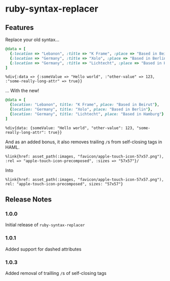 # ruby-syntax-replacer

## Features

Replace your old syntax...

```ruby
@data = [
  {:location => "Lebanon", :title => "K Frame", :place => "Based in Beirut"},
  {:location => "Germany", :title => "Xolo", :place => "Based in Berlin"},
  {:location => "Germany", :title => "Lichtecht", :place => "Based in Hamburg"}
]
```
```haml
%div{:data => {:someValue => "Hello world", :"other-value" => 123, :"some-really-long-attr" => true}}
```

... With the new!

```ruby
@data = [
  {location: "Lebanon", title: "K Frame", place: "Based in Beirut"},
  {location: "Germany", title: "Xolo", place: "Based in Berlin"},
  {location: "Germany", title: "Lichtecht", place: "Based in Hamburg"}
]
```
```haml
%div{data: {someValue: "Hello world", "other-value": 123, "some-really-long-attr": true}}
```

And as an added bonus, it also removes trailing `/`s from self-closing tags in HAML.

```haml
%link{href: asset_path(:images, "favicon/apple-touch-icon-57x57.png"), :rel => "apple-touch-icon-precomposed", :sizes => "57x57"}/
```
Into
```haml
%link{href: asset_path(:images, "favicon/apple-touch-icon-57x57.png"), rel: "apple-touch-icon-precomposed", sizes: "57x57"}
```

## Release Notes

### 1.0.0

Initial release of `ruby-syntax-replacer`

### 1.0.1

Added support for dashed attributes

### 1.0.3

Added removal of trailling `/`s of self-closing tags